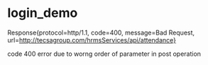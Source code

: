 # login_demo
Response{protocol=http/1.1, code=400, message=Bad Request, url=http://tecsagroup.com/hrmsServices/api/attendance}

code 400 error due to worng order of parameter in post operation
